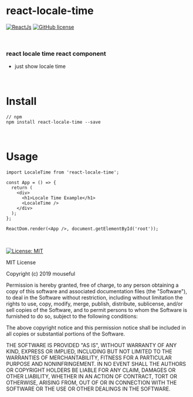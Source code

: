 # react-locale-time

[![ReactJs][react-image]][react-url]
[![GitHub license][license-image]][license-url]

[react-image]: https://img.shields.io/badge/ReactJS-%5E16.12.0-blue.svg
[react-url]: https://reactjs.org
[license-image]: https://img.shields.io/badge/license-MIT-blue.svg
[license-url]: https://github.com/mouseful/react-locale-time/blob/master/LICENSE

<br>

### react locale time react component

- just show locale time

<br>

# Install

```
// npm
npm install react-locale-time --save
```

<br>

# Usage

```
import LocaleTime from 'react-locale-time';

const App = () => {
  return (
    <div>
      <h1>Locale Time Example</h1>
      <LocaleTime />
    </div>
  );
};

ReactDom.render(<App />, document.getElementById('root'));
```

<br>

[![License: MIT](https://img.shields.io/badge/License-MIT-yellow.svg)](https://opensource.org/licenses/MIT)

MIT License

Copyright (c) 2019 mouseful

Permission is hereby granted, free of charge, to any person obtaining a copy
of this software and associated documentation files (the "Software"), to deal
in the Software without restriction, including without limitation the rights
to use, copy, modify, merge, publish, distribute, sublicense, and/or sell
copies of the Software, and to permit persons to whom the Software is
furnished to do so, subject to the following conditions:

The above copyright notice and this permission notice shall be included in all
copies or substantial portions of the Software.

THE SOFTWARE IS PROVIDED "AS IS", WITHOUT WARRANTY OF ANY KIND, EXPRESS OR
IMPLIED, INCLUDING BUT NOT LIMITED TO THE WARRANTIES OF MERCHANTABILITY,
FITNESS FOR A PARTICULAR PURPOSE AND NONINFRINGEMENT. IN NO EVENT SHALL THE
AUTHORS OR COPYRIGHT HOLDERS BE LIABLE FOR ANY CLAIM, DAMAGES OR OTHER
LIABILITY, WHETHER IN AN ACTION OF CONTRACT, TORT OR OTHERWISE, ARISING FROM,
OUT OF OR IN CONNECTION WITH THE SOFTWARE OR THE USE OR OTHER DEALINGS IN THE
SOFTWARE.
